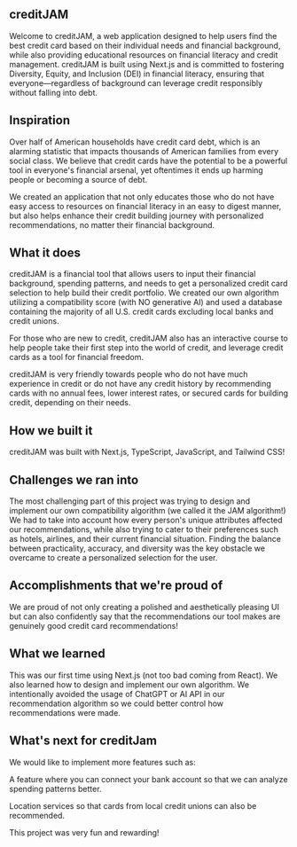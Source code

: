 ## creditJAM

Welcome to creditJAM, a web application designed to help users find the best credit card based on their individual needs and financial background, while also providing educational resources on financial literacy and credit management. creditJAM is built using Next.js and is committed to fostering Diversity, Equity, and Inclusion (DEI) in financial literacy, ensuring that everyone—regardless of background can leverage credit responsibly without falling into debt.

## Inspiration
Over half of American households have credit card debt, which is an alarming statistic that impacts thousands of American families from every social class. We believe that credit cards have the potential to be a powerful tool in everyone's financial arsenal, yet oftentimes it ends up harming people or becoming a source of debt.

We created an application that not only educates those who do not have easy access to resources on financial literacy in an easy to digest manner, but also helps enhance their credit building journey with personalized recommendations, no matter their financial background. 

## What it does
creditJAM is a financial tool that allows users to input their financial background, spending patterns, and  needs to get a personalized credit card selection to help build their credit portfolio. We created our own algorithm utilizing a compatibility score (with NO generative AI) and used a database containing the majority of all U.S. credit cards excluding local banks and credit unions. 

For those who are new to credit, creditJAM also has an interactive course to help people take their first step into the world of credit, and leverage credit cards as a tool for financial freedom.

creditJAM is very friendly towards people who do not have much experience in credit or do not have any credit history by recommending cards with no annual fees, lower interest rates, or secured cards for building credit, depending on their needs.

## How we built it
creditJAM was built with Next.js, TypeScript, JavaScript, and Tailwind CSS!

## Challenges we ran into
The most challenging part of this project was trying to design and implement our own compatibility algorithm (we called it the JAM algorithm!) We had to take into account how every person's unique attributes affected our recommendations, while also trying to cater to their preferences such as hotels, airlines, and their current financial situation. Finding the balance between practicality, accuracy, and diversity was the key obstacle we overcame to create a personalized selection for the user.

## Accomplishments that we're proud of
We are proud of not only creating a polished and aesthetically pleasing UI but can also confidently say that the recommendations our tool makes are genuinely good credit card recommendations!

## What we learned
This was our first time using Next.js (not too bad coming from React). We also learned how to design and implement our own algorithm. We intentionally avoided the usage of ChatGPT or AI API in our recommendation algorithm so we could better control how recommendations were made.

## What's next for creditJam
We would like to implement more features such as: 

A feature where you can connect your bank account so that we can analyze spending patterns better.

Location services so that cards from local credit unions can also be recommended.

This project was very fun and rewarding!
